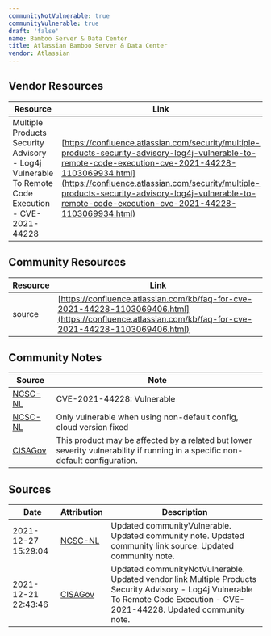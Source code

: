 ```yaml
---
communityNotVulnerable: true
communityVulnerable: true
draft: 'false'
name: Bamboo Server & Data Center
title: Atlassian Bamboo Server & Data Center
vendor: Atlassian
---
```


## Vendor Resources
| Resource | Link |
| --- | --- |
| Multiple Products Security Advisory - Log4j Vulnerable To Remote Code Execution - CVE-2021-44228 | [https://confluence.atlassian.com/security/multiple-products-security-advisory-log4j-vulnerable-to-remote-code-execution-cve-2021-44228-1103069934.html](https://confluence.atlassian.com/security/multiple-products-security-advisory-log4j-vulnerable-to-remote-code-execution-cve-2021-44228-1103069934.html) |

## Community Resources
| Resource | Link |
| --- | --- |
| source | [https://confluence.atlassian.com/kb/faq-for-cve-2021-44228-1103069406.html](https://confluence.atlassian.com/kb/faq-for-cve-2021-44228-1103069406.html) |

## Community Notes
| Source | Note |
| --- | --- |
| [NCSC-NL](https://github.com/NCSC-NL/log4shell/blob/main/software/README.md) | CVE-2021-44228: Vulnerable </ul> |
| [NCSC-NL](https://github.com/NCSC-NL/log4shell/blob/main/software/README.md) | Only vulnerable when using non-default config, cloud version fixed |
| [CISAGov](https://raw.githubusercontent.com/cisagov/log4j-affected-db/develop/README.md) | This product may be affected by a related but lower severity vulnerability if running in a specific non-default configuration. |

## Sources
| Date | Attribution | Description |
| --- | --- | --- |
| 2021-12-27 15:29:04 | [NCSC-NL](https://github.com/NCSC-NL/log4shell/blob/main/software/README.md) | Updated communityVulnerable. Updated community note. Updated community link source. Updated community note.  |
| 2021-12-21 22:43:46 | [CISAGov](https://raw.githubusercontent.com/cisagov/log4j-affected-db/develop/README.md) | Updated communityNotVulnerable. Updated vendor link Multiple Products Security Advisory - Log4j Vulnerable To Remote Code Execution - CVE-2021-44228. Updated community note.  |
